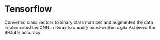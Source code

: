 # Tensorflow
Converted class vectors to binary class matrices and augmented the data
Implemented the CNN in Keras to classify hand-written digits 
Achieved the 99.54% accuracy
